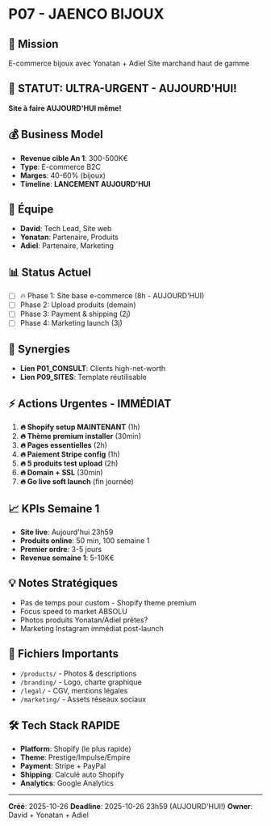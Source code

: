# P07 - JAENCO BIJOUX

## 🎯 Mission
E-commerce bijoux avec Yonatan + Adiel
Site marchand haut de gamme

## 🚨 STATUT: ULTRA-URGENT - AUJOURD'HUI!
**Site à faire AUJOURD'HUI même!**

## 💰 Business Model
- **Revenue cible An 1**: 300-500K€
- **Type**: E-commerce B2C
- **Marges**: 40-60% (bijoux)
- **Timeline**: **LANCEMENT AUJOURD'HUI**

## 👥 Équipe
- **David**: Tech Lead, Site web
- **Yonatan**: Partenaire, Produits
- **Adiel**: Partenaire, Marketing

## 📊 Status Actuel
- [ ] 🔥 Phase 1: Site base e-commerce (8h - AUJOURD'HUI)
- [ ] Phase 2: Upload produits (demain)
- [ ] Phase 3: Payment & shipping (2j)
- [ ] Phase 4: Marketing launch (3j)

## 🔗 Synergies
- **Lien P01_CONSULT**: Clients high-net-worth
- **Lien P09_SITES**: Template réutilisable

## ⚡ Actions Urgentes - IMMÉDIAT
1. **🔥 Shopify setup MAINTENANT** (1h)
2. **🔥 Thème premium installer** (30min)
3. **🔥 Pages essentielles** (2h)
4. **🔥 Paiement Stripe config** (1h)
5. **🔥 5 produits test upload** (2h)
6. **🔥 Domain + SSL** (30min)
7. **🔥 Go live soft launch** (fin journée)

## 📈 KPIs Semaine 1
- **Site live**: Aujourd'hui 23h59
- **Produits online**: 50 min, 100 semaine 1
- **Premier ordre**: 3-5 jours
- **Revenue semaine 1**: 5-10K€

## 💡 Notes Stratégiques
- Pas de temps pour custom - Shopify theme premium
- Focus speed to market ABSOLU
- Photos produits Yonatan/Adiel prêtes?
- Marketing Instagram immédiat post-launch

## 📁 Fichiers Importants
- `/products/` - Photos & descriptions
- `/branding/` - Logo, charte graphique
- `/legal/` - CGV, mentions légales
- `/marketing/` - Assets réseaux sociaux

## 🛠 Tech Stack RAPIDE
- **Platform**: Shopify (le plus rapide)
- **Theme**: Prestige/Impulse/Empire
- **Payment**: Stripe + PayPal
- **Shipping**: Calculé auto Shopify
- **Analytics**: Google Analytics

---
**Créé**: 2025-10-26
**Deadline**: 2025-10-26 23h59 (AUJOURD'HUI!)
**Owner**: David + Yonatan + Adiel
